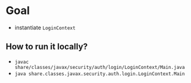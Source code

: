 # Goal
* instantiate `LoginContext`

## How to run it locally?
* `javac share/classes/javax/security/auth/login/LoginContext/Main.java`
* `java share.classes.javax.security.auth.login.LoginContext.Main`

